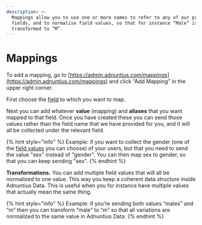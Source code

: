 ```yaml
---
description: >-
  Mappings allow you to use one or more names to refer to any of our pre-defined
  fields, and to normalise field values, so that for instance “Male” is
  transformed to “M”.
---
```


# Mappings

To add a mapping, go to [https://admin.adnuntius.com/mappings](https://admin.adnuntius.com/mappings) and click “Add Mapping” in the upper right corner. 

First choose the [field](fields.md) to which you want to map. 

Next you can add whatever **value** \(mapping\) and **aliases** that you want mapped to that field. Once you have created these you can send those values rather than the field name that we have provided for you, and it will all be collected under the relevant field.

{% hint style="info" %}
Example: if you want to collect the gender \(one of the [field values](fields.md) you can choose\) of your users, but that you need to send the value "sex" instead of "gender". You can then map sex to gender, so that you can keep sending "sex".
{% endhint %}

**Transformations.** You can add multiple field values that will all be normalized to one value. This way you  keep a coherent data structure inside Adnuntius Data. This is useful when you for instance have multiple values that actually mean the same thing. 

{% hint style="info" %}
Example: if you’re sending both values “males” and “m” then you can transform “male” to “m” so that all variations are normalized to the same value in Adnuntius Data. 
{% endhint %}



